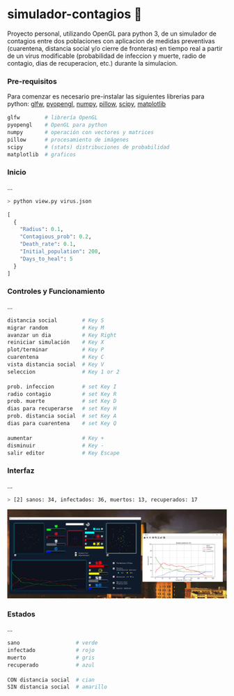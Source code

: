 # simulador-contagios 🚧
Proyecto personal, utilizando OpenGL para python 3, de un simulador de contagios entre dos poblaciones con aplicacion de medidas preventivas (cuarentena, distancia social y/o cierre de fronteras) en tiempo real a partir de un virus modificable (probabilidad de infeccion y muerte, radio de contagio, dias de recuperacion, etc.) durante la simulacion.
### Pre-requisitos
Para comenzar es necesario pre-instalar las siguientes librerias para python: [glfw](https://pypi.org/project/glfw/), [pyopengl](https://pypi.org/project/PyOpenGL/), [numpy](https://pypi.org/project/numpy/), [pillow](https://pypi.org/project/Pillow/), [scipy](https://pypi.org/project/scipy/), [matplotlib](https://pypi.org/project/matplotlib/)
```bash
glfw        # librería OpenGL
pyopengl    # OpenGL para python
numpy       # operación con vectores y matrices
pillow      # procesamiento de imágenes
scipy       # (stats) distribuciones de probabilidad
matplotlib  # graficos
```
### Inicio
...

```sh
> python view.py virus.json
```

```python
[
  {
    "Radius": 0.1,
    "Contagious_prob": 0.2,
    "Death_rate": 0.1,
    "Initial_population": 200,
    "Days_to_heal": 5
  }
]
```
### Controles y Funcionamiento
...
```bash
distancia social        # Key S
migrar random           # Key M
avanzar un dia          # Key Right
reiniciar simulación    # Key X
plot/terminar           # Key P
cuarentena              # Key C
vista distancia social  # Key V
seleccion               # Key 1 or 2

prob. infeccion         # set Key I
radio contagio          # set Key R
prob. muerte            # set Key D
dias para recuperarse   # set Key H
prob. distancia social  # set Key A
dias para cuarentena    # set Key Q

aumentar                # Key +
disminuir               # Key -
salir editor            # Key Escape
```
### Interfaz
...
```bash
> [2] sanos: 34, infectados: 36, muertos: 13, recuperados: 17
```
![alt text](/img/example.png)
### Estados
...
```bash
sano                  # verde
infectado             # rojo
muerto                # gris
recuperado            # azul

CON distancia social  # cian
SIN distancia social  # amarillo
```
